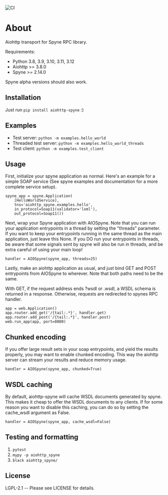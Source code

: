 ![CI](https://github.com/katajakasa/aiohttp-spyne/actions/workflows/python-package.yml/badge.svg)


# About

Aiohttp transport for Spyne RPC library.

Requirements:

* Python 3.8, 3.9, 3.10, 3.11, 3.12
* Aiohttp >= 3.8.0
* Spyne >= 2.14.0

Spyne alpha versions should also work.

## Installation

Just run `pip install aiohttp-spyne` :)

## Examples

* Test server: `python -m examples.hello_world`
* Threaded test server: `python -m examples.hello_world_threads`
* Test client: `python -m examples.test_client`

## Usage

First, initialize your spyne application as normal. Here's an example
for a simple SOAP service (See spyne examples and documentation for 
a more complete service setup).

```
spyne_app = spyne.Application(
    [HelloWorldService],
    tns='aiohttp_spyne.examples.hello',
    in_protocol=Soap11(validator='lxml'),
    out_protocol=Soap11())
```

Next, wrap your Spyne application with AIOSpyne. Note that you can run
your application entrypoints in a thread by setting the "threads" parameter.
If you want to keep your entrypoints running in the same thread as the
main application, just leave this None. If you DO run your entrypoints
in threads, be aware that some signals sent by spyne will also be run
in threads, and be extra careful of using your main loop!

```
handler = AIOSpyne(spyne_app, threads=25)
```

Lastly, make an aiohttp application as usual, and just bind GET and POST
entrypoints from AIOSpyne to wherever. Note that both paths need to be
the same.

With GET, if the request address ends ?wsdl or .wsdl, a WSDL schema is
returned in a response. Otherwise, requests are redirected to spynes
RPC handler.

```
app = web.Application()
app.router.add_get('/{tail:.*}', handler.get)
app.router.add_post('/{tail:.*}', handler.post)
web.run_app(app, port=8080)
```

## Chunked encoding

If you offer large result sets in your soap entrypoints, and yield
the results properly, you may want to enable chunked encoding. This
way the aiohttp server can stream your results and reduce memory
usage.

```
handler = AIOSpyne(spyne_app, chunked=True)
```

## WSDL caching

By default, aiohttp-spyne will cache WSDL documents generated by spyne.
This makes it cheap to offer the WSDL documents to any clients. If for some
reason you want to disable this caching, you can do so by setting the
cache_wsdl argument as False.

```
handler = AIOSpyne(spyne_app, cache_wsdl=False)
```

## Testing and formatting

1. `pytest`
2. `mypy -p aiohttp_spyne`
4. `black aiohttp_spyne/`

## License

LGPL-2.1 -- Please see LICENSE for details.
